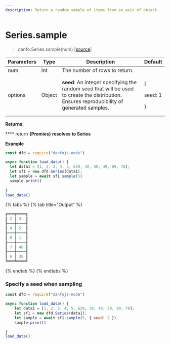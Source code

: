 ```yaml
---
description: Return a random sample of items from an axis of object.
---
```


# Series.sample

> danfo.Series.sample(num)   \[[source](https://github.com/opensource9ja/danfojs/blob/master/danfojs/src/core/series.js#L98)]

| Parameters | Type   | Description                                                                                                                                  | Default                        |
| ---------- | ------ | -------------------------------------------------------------------------------------------------------------------------------------------- | ------------------------------ |
| num        | Int    | The number of rows to return.                                                                                                                |                                |
| options    | Object | **seed**: An integer specifying the random seed that will be used to create the distribution. Ensures reproducibility of generated samples.  | <p>{</p><p>seed: 1</p><p>}</p> |

**Returns:**

&#x20;      ****       return **{Promies} resolves to Series**

**Example**

```javascript
const dfd = require("danfojs-node")

async function load_data() {
  let data1 = [1, 2, 3, 4, 5, 620, 30, 40, 39, 89, 78];
  let sf1 = new dfd.Series(data1);
  let sample = await sf1.sample(5)
  sample.print()
  
}
load_data()
```

{% tabs %}
{% tab title="Output" %}
```javascript
╔═══╤════╗
║ 2 │ 3  ║
╟───┼────╢
║ 4 │ 5  ║
╟───┼────╢
║ 0 │ 1  ║
╟───┼────╢
║ 7 │ 40 ║
╟───┼────╢
║ 6 │ 30 ║
╚═══╧════╝
```
{% endtab %}
{% endtabs %}

### Specify a seed when sampling

```javascript
const dfd = require("danfojs-node")

async function load_data() {
    let data1 = [1, 2, 3, 4, 5, 620, 30, 40, 39, 89, 78];
    let sf1 = new dfd.Series(data1);
    let sample = await sf1.sample(5, { seed: 2 })
    sample.print()

}
load_data()

```

